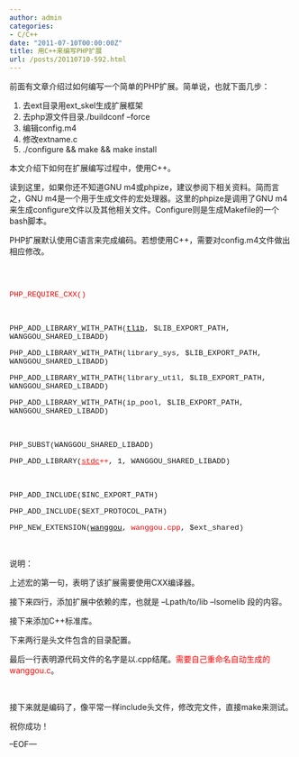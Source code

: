 ```yaml
---
author: admin
categories:
- C/C++
date: "2011-07-10T00:00:00Z"
title: 用C++来编写PHP扩展
url: /posts/20110710-592.html
---
```

前面有文章介绍过如何编写一个简单的PHP扩展。简单说，也就下面几步： 

1.  去ext目录用ext_skel生成扩展框架 
2.  去php源文件目录./buildconf &#8211;force 
3.  编辑config.m4 
4.  修改extname.c 
5.  ./configure && make && make install 

本文介绍下如何在扩展编写过程中，使用C++。 

读到这里，如果你还不知道GNU m4或phpize，建议参阅下相关资料。简而言之，GNU m4是一个用于生成文件的宏处理器。这里的phpize是调用了GNU m4来生成configure文件以及其他相关文件。Configure则是生成Makefile的一个bash脚本。 

PHP扩展默认使用C语言来完成编码。若想使用C++，需要对config.m4文件做出相应修改。 

 

<span style="font-family:Courier New; font-size:10pt"><br /> <span style="color:red">PHP_REQUIRE_CXX()</span><br /> </span>

 

<span style="font-family:Courier New; font-size:10pt"> PHP_ADD_LIBRARY_WITH_PATH(<span style="color:black; text-decoration:underline">tlib</span>, $LIB_EXPORT_PATH, WANGGOU_SHARED_LIBADD)<br /> </span>

<span style="font-family:Courier New; font-size:10pt"> PHP_ADD_LIBRARY_WITH_PATH(library_sys, $LIB_EXPORT_PATH, WANGGOU_SHARED_LIBADD)<br /> </span>

<span style="font-family:Courier New; font-size:10pt"> PHP_ADD_LIBRARY_WITH_PATH(library_util, $LIB_EXPORT_PATH, WANGGOU_SHARED_LIBADD)<br /> </span>

<span style="font-family:Courier New; font-size:10pt"> PHP_ADD_LIBRARY_WITH_PATH(ip_pool, $LIB_EXPORT_PATH, WANGGOU_SHARED_LIBADD)<br /> </span>

 

<span style="font-family:Courier New; font-size:10pt"> PHP_SUBST(WANGGOU_SHARED_LIBADD)<br /> </span>

<span style="font-family:Courier New; font-size:10pt"> PHP_ADD_LIBRARY(<span style="color:red"><span style="text-decoration:underline">stdc</span>++</span>, 1, WANGGOU_SHARED_LIBADD)<br /> </span>

 

<span style="font-family:Courier New; font-size:10pt"> PHP_ADD_INCLUDE($INC_EXPORT_PATH)<br /> </span>

<span style="font-family:Courier New; font-size:10pt"> PHP_ADD_INCLUDE($EXT_PROTOCOL_PATH)<br /> </span>

<span style="font-family:Courier New; font-size:10pt"> PHP_NEW_EXTENSION(<span style="color:black; text-decoration:underline">wanggou</span>, <span style="color:red">wanggou.cpp</span>, $ext_shared)</span> 

 

说明： 

上述宏的第一句，表明了该扩展需要使用CXX编译器。 

接下来四行，添加扩展中依赖的库，也就是 –Lpath/to/lib –lsomelib 段的内容。 

接下来添加C++标准库。 

下来两行是头文件包含的目录配置。 

最后一行表明源代码文件的名字是以.cpp结尾。<span style="color:red">需要自己重命名自动生成的wanggou.c</span>。 

 

接下来就是编码了，像平常一样include头文件，修改完文件，直接make来测试。 

祝你成功！ 

&#8211;EOF—